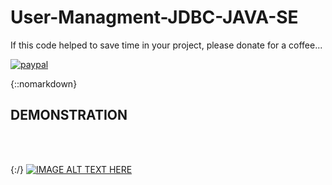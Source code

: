 # User-Managment-JDBC-JAVA-SE

If this code helped to save time in your project, please donate for a coffee...

[![paypal](https://www.paypalobjects.com/en_US/i/btn/btn_donateCC_LG.gif)](https://www.paypal.com/cgi-bin/webscr?cmd=_s-xclick&hosted_button_id=AFSV8TQBVW6LC)



{::nomarkdown}

<h2>DEMONSTRATION</h2>
<br>
<br>

{:/}
[![IMAGE ALT TEXT HERE](https://img.youtube.com/vi/wr6v_qazMXo/0.jpg)](https://www.youtube.com/watch?v=wr6v_qazMXo)
